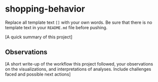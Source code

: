 # shopping-behavior

Replace all template text `[]` with your own words. Be sure that there is no template text in your `README.md` file before pushing.

[A quick summary of this project]

## Observations 

[A short write-up of the workflow this project followed, your observations on the visualizations, and interpretations of analyses. Include challenges faced and possible next actions]
